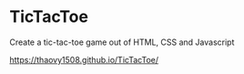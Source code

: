 # TicTacToe
 Create a tic-tac-toe game out of HTML, CSS and Javascript

https://thaovy1508.github.io/TicTacToe/
